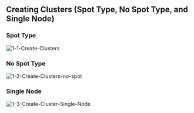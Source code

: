 ## Creating Clusters (Spot Type, No Spot Type, and Single Node)

### Spot Type
![1-1-Create-Clusters](https://user-images.githubusercontent.com/58792/155761550-9d0332fe-a446-424a-8e5b-aa43f1ee18ba.png)

### No Spot Type
![1-2-Create-Clusters-no-spot](https://user-images.githubusercontent.com/58792/155763952-d66ebeca-2220-40c0-8c9f-31852d1f4a8e.png)

### Single Node
![1-3-Create-Cluster-Single-Node](https://user-images.githubusercontent.com/58792/155767149-01fb6764-03d3-4bbb-84b2-baf2b98b4db9.png)
